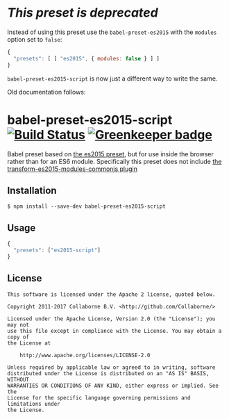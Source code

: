 *This preset is deprecated*
===========================

Instead of using this preset use the `babel-preset-es2015` with the `modules` option set to `false`:

```js
{
  "presets": [ [ "es2015", { modules: false } ] ]
}
```

`babel-preset-es2015-script` is now just a different way to write the same.

Old documentation follows:

babel-preset-es2015-script [![Build Status](https://travis-ci.org/Collaborne/babel-preset-es2015-script.svg?branch=master)](https://travis-ci.org/Collaborne/babel-preset-es2015-script) [![Greenkeeper badge](https://badges.greenkeeper.io/Collaborne/babel-preset-es2015-script.svg)](https://greenkeeper.io/)
=========
Babel preset based on [the es2015 preset](http://babeljs.io/docs/plugins/preset-es2015/), but for use inside the browser rather than for an ES6 module.
Specifically this preset does not include [the transform-es2015-modules-commonjs plugin](http://babeljs.io/docs/plugins/transform-es2015-modules-commonjs/)

## Installation

	$ npm install --save-dev babel-preset-es2015-script

## Usage

```js
{
  "presets": ["es2015-script"]
}
```

## License

    This software is licensed under the Apache 2 license, quoted below.

    Copyright 2011-2017 Collaborne B.V. <http://github.com/Collaborne/>

    Licensed under the Apache License, Version 2.0 (the "License"); you may not
    use this file except in compliance with the License. You may obtain a copy of
    the License at

        http://www.apache.org/licenses/LICENSE-2.0

    Unless required by applicable law or agreed to in writing, software
    distributed under the License is distributed on an "AS IS" BASIS, WITHOUT
    WARRANTIES OR CONDITIONS OF ANY KIND, either express or implied. See the
    License for the specific language governing permissions and limitations under
    the License.
